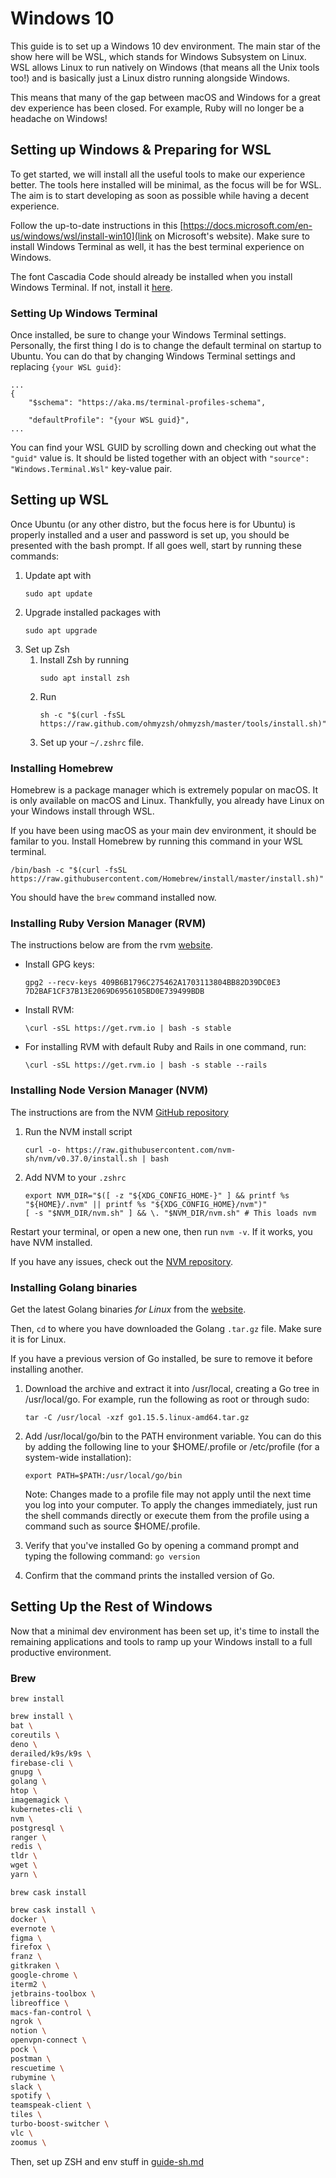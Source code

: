 # Windows 10

This guide is to set up a Windows 10 dev environment. The main star of the show
here will be WSL, which stands for Windows Subsystem on Linux. WSL allows Linux
to run natively on Windows (that means all the Unix tools too!) and is basically
just a Linux distro running alongside Windows.

This means that many of the gap between macOS and Windows for a great dev
experience has been closed. For example, Ruby will no longer be a headache on
Windows!

## Setting up Windows & Preparing for WSL

To get started, we will install all the useful tools to make our experience
better. The tools here installed will be minimal, as the focus will be for WSL.
The aim is to start developing as soon as possible while having a decent
experience.

Follow the up-to-date instructions in this [https://docs.microsoft.com/en-us/windows/wsl/install-win10](link on Microsoft's website). Make sure to install Windows Terminal as well, it has the
best terminal experience on Windows.

The font Cascadia Code should already be installed when you install Windows
Terminal. If not, install it [here](https://github.com/microsoft/cascadia-code/releases).

### Setting Up Windows Terminal

Once installed, be sure to change your Windows Terminal settings. Personally, the
first thing I do is to change the default terminal on startup to Ubuntu. You can
do that by changing Windows Terminal settings and replacing `{your WSL guid}`:

```
...
{
    "$schema": "https://aka.ms/terminal-profiles-schema",

    "defaultProfile": "{your WSL guid}",
...
```

You can find your WSL GUID by scrolling down and checking out what the `"guid"`
value is. It should be listed together with an object with `"source": "Windows.Terminal.Wsl"`
key-value pair.

## Setting up WSL

Once Ubuntu (or any other distro, but the focus here is for Ubuntu) is properly
installed and a user and password is set up, you should be presented with the
bash prompt. If all goes well, start by running these commands:

1. Update apt with
    ```
    sudo apt update
    ```
2. Upgrade installed packages with
    ```
    sudo apt upgrade
    ```
3. Set up Zsh
    1. Install Zsh by running
        ```
        sudo apt install zsh
        ```
    2. Run
        ```
        sh -c "$(curl -fsSL https://raw.github.com/ohmyzsh/ohmyzsh/master/tools/install.sh)"
        ```
    3. Set up your `~/.zshrc` file.

### Installing Homebrew

Homebrew is a package manager which is extremely popular on macOS. It is only
available on macOS and Linux. Thankfully, you already have Linux on your
Windows install through WSL.

If you have been using macOS as your main dev environment, it should be familar
to you. Install Homebrew by running this command in your WSL terminal.

```
/bin/bash -c "$(curl -fsSL https://raw.githubusercontent.com/Homebrew/install/master/install.sh)"
```

You should have the `brew` command installed now.

### Installing Ruby Version Manager (RVM)

The instructions below are from the rvm [website](http://rvm.io/).

- Install GPG keys:
    ```
    gpg2 --recv-keys 409B6B1796C275462A1703113804BB82D39DC0E3 7D2BAF1CF37B13E2069D6956105BD0E739499BDB
    ```
- Install RVM:
    ```
    \curl -sSL https://get.rvm.io | bash -s stable
    ```
- For installing RVM with default Ruby and Rails in one command, run:
    ```
    \curl -sSL https://get.rvm.io | bash -s stable --rails
    ```

### Installing Node Version Manager (NVM)

The instructions are from the NVM [GitHub repository](https://github.com/nvm-sh/nvm)

1. Run the NVM install script
    ```
    curl -o- https://raw.githubusercontent.com/nvm-sh/nvm/v0.37.0/install.sh | bash
    ```
2. Add NVM to your `.zshrc`
    ```
    export NVM_DIR="$([ -z "${XDG_CONFIG_HOME-}" ] && printf %s "${HOME}/.nvm" || printf %s "${XDG_CONFIG_HOME}/nvm")"
    [ -s "$NVM_DIR/nvm.sh" ] && \. "$NVM_DIR/nvm.sh" # This loads nvm
    ```

Restart your terminal, or open a new one, then run `nvm -v`. If it works, you have
NVM installed.

If you have any issues, check out the [NVM repository](https://github.com/nvm-sh/nvm).

### Installing Golang binaries

Get the latest Golang binaries *for Linux* from the [website](https://golang.org/dl/).

Then, `cd` to where you have downloaded the Golang `.tar.gz` file. Make sure it
is for Linux.

If you have a previous version of Go installed, be sure to remove it before installing another.

1. Download the archive and extract it into /usr/local, creating a Go tree in /usr/local/go. For example, run the following as root or through sudo:
    ```
    tar -C /usr/local -xzf go1.15.5.linux-amd64.tar.gz
    ```
2. Add /usr/local/go/bin to the PATH environment variable. You can do this by adding the following line to your $HOME/.profile or /etc/profile (for a system-wide installation):
    ```
    export PATH=$PATH:/usr/local/go/bin
    ```
    Note: Changes made to a profile file may not apply until the next time you log into your computer. To apply the changes immediately, just run the shell commands directly or execute them from the profile using a command such as source $HOME/.profile.

3. Verify that you've installed Go by opening a command prompt and typing the following command: `go version`
4. Confirm that the command prints the installed version of Go.



## Setting Up the Rest of Windows

Now that a minimal dev environment has been set up, it's time to install the
remaining applications and tools to ramp up your Windows install to a full
productive environment.

### Brew

`brew install`

```bash
brew install \
bat \
coreutils \
deno \
derailed/k9s/k9s \
firebase-cli \
gnupg \
golang \
htop \
imagemagick \
kubernetes-cli \
nvm \
postgresql \
ranger \
redis \
tldr \
wget \
yarn \
```

`brew cask install`

```bash
brew cask install \
docker \
evernote \
figma \
firefox \
franz \
gitkraken \
google-chrome \
iterm2 \
jetbrains-toolbox \
libreoffice \
macs-fan-control \
ngrok \
notion \
openvpn-connect \
pock \
postman \
rescuetime \
rubymine \
slack \
spotify \
teamspeak-client \
tiles \
turbo-boost-switcher \
vlc \
zoomus \
```

Then, set up ZSH and env stuff in [guide-sh.md](guide-sh.md)
